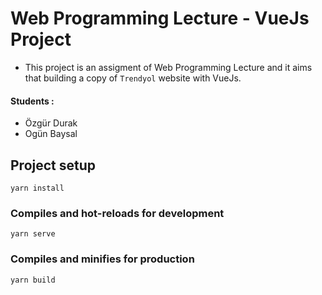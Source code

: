 # Web Programming Lecture - VueJs Project
- This project is an assigment of Web Programming Lecture and it aims that building a copy of `Trendyol` website with VueJs.
#### Students :
* Özgür Durak
* Ogün Baysal
 
## Project setup
```
yarn install
```

### Compiles and hot-reloads for development
```
yarn serve
```

### Compiles and minifies for production
```
yarn build
```
